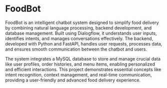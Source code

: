# FoodBot
FoodBot is an intelligent chatbot system designed to simplify food delivery by combining natural language processing, backend development, and database management. Built using Dialogflow, it understands user inputs, identifies intents, and manages conversations effectively. The backend, developed with Python and FastAPI, handles user requests, processes data, and ensures smooth communication between the chatbot and users.

The system integrates a MySQL database to store and manage crucial data like user profiles, order histories, and menu items, enabling personalized and efficient interactions. This project demonstrates essential concepts like intent recognition, context management, and real-time communication, providing a user-friendly and advanced food delivery experience.
